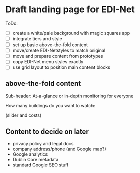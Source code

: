 # Draft landing page for EDI-Net

ToDo:

- [ ] create a white/pale background with magic squares app
- [ ] integrate tiers and style
- [ ] set up basic above-the-fold content
- [ ] move/create EDI-Netstyles to match original
- [ ] move and prepare content from prototypes
- [ ] copy EDI-Net menu styles exactly
- [ ] use grid layout to position main content blocks

## above-the-fold content

Sub-header:
At-a-glance or in-depth monitoring for everyone

How many buildings do you want to watch:

(slider and costs)

## Content to decide on later

- privacy policy and legal docs
- company address/phone (and Google map?)
- Google analytics
- Dublin Core metadata
- standard Google SEO stuff
